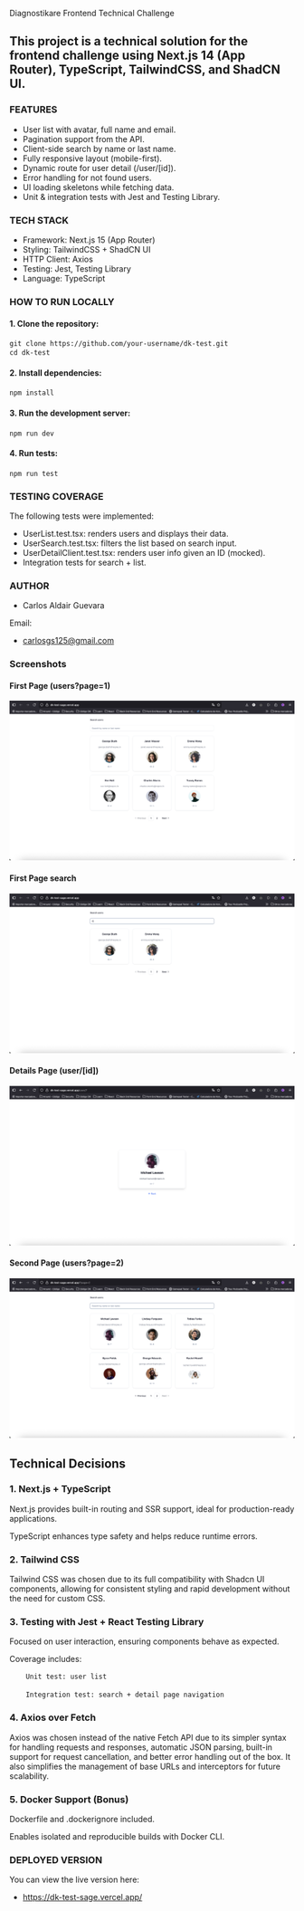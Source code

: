 Diagnostikare Frontend Technical Challenge

## This project is a technical solution for the frontend challenge using Next.js 14 (App Router), TypeScript, TailwindCSS, and ShadCN UI.

### FEATURES
- User list with avatar, full name and email.
- Pagination support from the API.
- Client-side search by name or last name.
- Fully responsive layout (mobile-first).
- Dynamic route for user detail (/user/[id]).
- Error handling for not found users.
- UI loading skeletons while fetching data.
- Unit & integration tests with Jest and Testing Library.

### TECH STACK
- Framework: Next.js 15 (App Router)
- Styling: TailwindCSS + ShadCN UI
- HTTP Client: Axios
- Testing: Jest, Testing Library
- Language: TypeScript

### HOW TO RUN LOCALLY
#### 1. Clone the repository:
```
git clone https://github.com/your-username/dk-test.git
cd dk-test
```
   

#### 2. Install dependencies:
```
npm install
```

#### 3. Run the development server:
```
npm run dev
```

#### 4. Run tests:
```
npm run test
```

### TESTING COVERAGE
The following tests were implemented:
- UserList.test.tsx: renders users and displays their data.
- UserSearch.test.tsx: filters the list based on search input.
- UserDetailClient.test.tsx: renders user info given an ID (mocked).
- Integration tests for search + list.

### AUTHOR

* Carlos Aldair Guevara

Email: 
* carlosgs125@gmail.com

### Screenshots
#### First Page (users?page=1)
![screenshot](./public/screenshots/screenshot_1.png)
#### First Page search
![screenshot](./public/screenshots/screenshot_2.png)
#### Details Page (user/[id])
![screenshot](./public/screenshots/screenshot_3.png)
#### Second Page (users?page=2)
![screenshot](./public/screenshots/screenshot_4.png)


## Technical Decisions
### 1. Next.js + TypeScript
   Next.js provides built-in routing and SSR support, ideal for production-ready applications.

   TypeScript enhances type safety and helps reduce runtime errors.


### 2. Tailwind CSS

   Tailwind CSS was chosen due to its full compatibility with Shadcn UI components, allowing for consistent styling and rapid development without the need for custom CSS.


### 3. Testing with Jest + React Testing Library

   Focused on user interaction, ensuring components behave as expected.

   Coverage includes:

        Unit test: user list

        Integration test: search + detail page navigation


### 4. Axios over Fetch
Axios was chosen instead of the native Fetch API due to its simpler syntax for handling requests and responses, 
automatic JSON parsing, built-in support for request cancellation, and better error handling out of the box. 
It also simplifies the management of base URLs and interceptors for future scalability.


### 5. Docker Support (Bonus)

   Dockerfile and .dockerignore included.

   Enables isolated and reproducible builds with Docker CLI.


### DEPLOYED VERSION

You can view the live version here:

* https://dk-test-sage.vercel.app/
